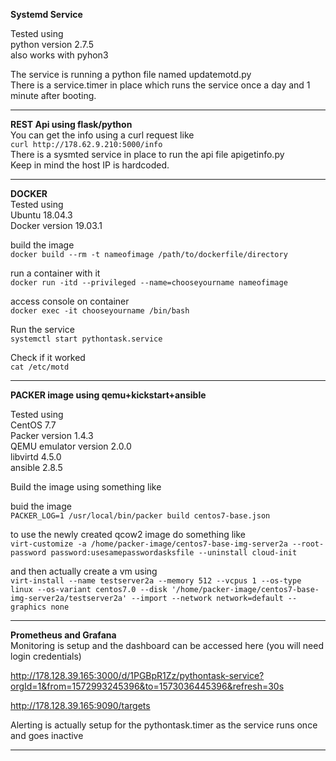 **Systemd Service**  

Tested using  
python version 2.7.5  
also works with pyhon3  

The service is running a python file named updatemotd.py  
There is a service.timer in place which runs the service once a day and 1 minute after booting.

***
**REST Api using flask/python**  
You can get the info using a curl request like  
```curl http://178.62.9.210:5000/info```  
There is a sysmted service in place to run the api file apigetinfo.py  
Keep in mind the host IP is hardcoded.  

***

**DOCKER**  
Tested using  
Ubuntu 18.04.3  
Docker version 19.03.1  

build the image  
```docker build --rm -t nameofimage /path/to/dockerfile/directory```

run a container with it  
```docker run -itd --privileged --name=chooseyourname nameofimage```

access console on container  
```docker exec -it chooseyourname /bin/bash```  

Run the service  
```systemctl start pythontask.service```  

Check if it worked  
```cat /etc/motd```  

***

**PACKER image using qemu+kickstart+ansible**

Tested using  
CentOS 7.7  
Packer version 1.4.3  
QEMU emulator version 2.0.0  
libvirtd 4.5.0  
ansible 2.8.5  

Build the image using something like  

buid the image  
```PACKER_LOG=1 /usr/local/bin/packer build centos7-base.json```

to use the newly created qcow2 image do something like  
```virt-customize -a /home/packer-image/centos7-base-img-server2a --root-password password:usesamepasswordasksfile --uninstall cloud-init```

and then actually create a vm using  
```virt-install --name testserver2a --memory 512 --vcpus 1 --os-type linux --os-variant centos7.0 --disk '/home/packer-image/centos7-base-img-server2a/testserver2a' --import --network network=default --graphics none```



***

**Prometheus and Grafana**  
Monitoring is setup and the dashboard can be accessed here (you will need login credentials)  

http://178.128.39.165:3000/d/1PGBpR1Zz/pythontask-service?orgId=1&from=1572993245396&to=1573036445396&refresh=30s  

http://178.128.39.165:9090/targets  

Alerting is actually setup for the pythontask.timer as the service runs once and goes inactive

***
